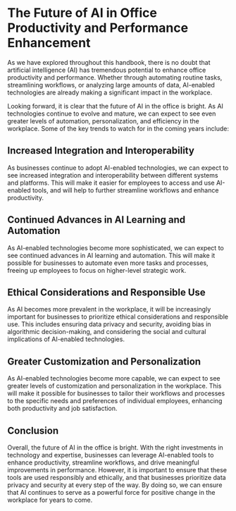 The Future of AI in Office Productivity and Performance Enhancement
==========================================================================================

As we have explored throughout this handbook, there is no doubt that artificial intelligence (AI) has tremendous potential to enhance office productivity and performance. Whether through automating routine tasks, streamlining workflows, or analyzing large amounts of data, AI-enabled technologies are already making a significant impact in the workplace.

Looking forward, it is clear that the future of AI in the office is bright. As AI technologies continue to evolve and mature, we can expect to see even greater levels of automation, personalization, and efficiency in the workplace. Some of the key trends to watch for in the coming years include:

Increased Integration and Interoperability
------------------------------------------

As businesses continue to adopt AI-enabled technologies, we can expect to see increased integration and interoperability between different systems and platforms. This will make it easier for employees to access and use AI-enabled tools, and will help to further streamline workflows and enhance productivity.

Continued Advances in AI Learning and Automation
------------------------------------------------

As AI-enabled technologies become more sophisticated, we can expect to see continued advances in AI learning and automation. This will make it possible for businesses to automate even more tasks and processes, freeing up employees to focus on higher-level strategic work.

Ethical Considerations and Responsible Use
------------------------------------------

As AI becomes more prevalent in the workplace, it will be increasingly important for businesses to prioritize ethical considerations and responsible use. This includes ensuring data privacy and security, avoiding bias in algorithmic decision-making, and considering the social and cultural implications of AI-enabled technologies.

Greater Customization and Personalization
-----------------------------------------

As AI-enabled technologies become more capable, we can expect to see greater levels of customization and personalization in the workplace. This will make it possible for businesses to tailor their workflows and processes to the specific needs and preferences of individual employees, enhancing both productivity and job satisfaction.

Conclusion
----------

Overall, the future of AI in the office is bright. With the right investments in technology and expertise, businesses can leverage AI-enabled tools to enhance productivity, streamline workflows, and drive meaningful improvements in performance. However, it is important to ensure that these tools are used responsibly and ethically, and that businesses prioritize data privacy and security at every step of the way. By doing so, we can ensure that AI continues to serve as a powerful force for positive change in the workplace for years to come.
